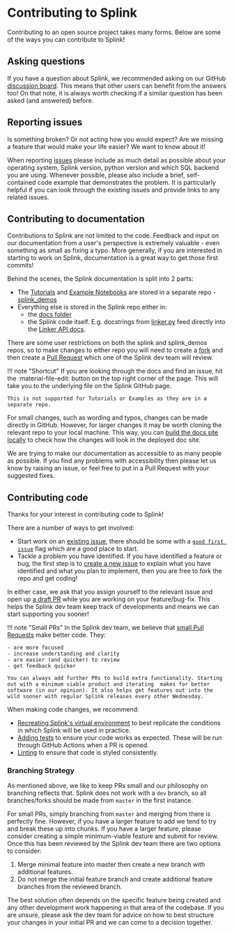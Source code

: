 # Contributing to Splink

Contributing to an open source project takes many forms. Below are some of the ways you can contribute to Splink!

## Asking questions

If you have a question about Splink, we recommended asking on our GitHub [discussion board](https://github.com/moj-analytical-services/splink/discussions). This means that other users can benefit from the answers too! On that note, it is always worth checking if a similar question has been asked (and answered) before.

## Reporting issues

Is something broken? Or not acting how you would expect? Are we missing a feature that would make your life easier? We want to know about it!

When reporting [issues](https://github.com/moj-analytical-services/splink/issues) please include as much detail as possible about your operating system, Splink version, python version and which SQL backend you are using. Whenever possible, please also include a brief, self-contained code example that demonstrates the problem. It is particularly helpful if you can look through the existing issues and provide links to any related issues.

## Contributing to documentation

Contributions to Splink are not limited to the code. Feedback and input on our documentation from a user's perspective is extremely valuable - even something as small as fixing a typo. More generally, if you are interested in starting to work on Splink, documentation is a great way to get those first commits!

Behind the scenes, the Splink documentation is split into 2 parts:

- The [Tutorials](./docs/demos/tutorials/00_Tutorial_Introduction.ipynb) and [Example Notebooks](./docs/demos/examples/examples_index.md) are stored in a separate repo - [splink_demos](https://github.com/moj-analytical-services/splink_demos)
- Everything else is stored in the Splink repo either in:
    - the [docs folder](https://github.com/moj-analytical-services/splink/tree/master/docs)
    - the Splink code itself. E.g. docstrings from [linker.py](https://github.com/moj-analytical-services/splink/blob/master/splink/linker.py) feed directly into the [Linker API docs](./docs/linker.md).

There are some user restrictions on both the splink and splink_demos repos, so to make changes to either repo you will need to create a [fork](https://docs.github.com/en/get-started/quickstart/fork-a-repo) and then create a [Pull Request](https://docs.github.com/en/pull-requests/collaborating-with-pull-requests/proposing-changes-to-your-work-with-pull-requests/creating-a-pull-request-from-a-fork) which one of the Splink dev team will review.

!!! note "Shortcut"
    If you are looking through the docs and find an issue, hit the :material-file-edit: button on the top right corner of the page. This will take you to the underlying file on the Splink GitHub page.
    
    This is not supported for Tutorials or Examples as they are in a separate repo.

For small changes, such as wording and typos, changes can be made directly in GitHub. However, for larger changes it may be worth cloning the relevant repo to your local machine. This way, you can [build the docs site locally](./docs/dev_guides/changing_splink/build_docs_locally.md) to check how the changes will look in the deployed doc site.

We are trying to make our documentation as accessible to as many people as possible. If you find any problems with accessibility then please let us know by raising an issue, or feel free to put in a Pull Request with your suggested fixes.


## Contributing code
Thanks for your interest in contributing code to Splink!

There are a number of ways to get involved:

- Start work on an [existing issue](https://github.com/moj-analytical-services/splink/issues), there should be some with a [`good first issue`](https://github.com/moj-analytical-services/splink/issues?q=is%3Aissue+is%3Aopen+label%3A%22good+first+issue%22) flag which are a good place to start. 
- Tackle a problem you have identified. If you have identified a feature or bug, the first step is to [create a new issue](https://github.com/moj-analytical-services/splink/issues/new/choose) to explain what you have identified and what you plan to implement, then you are free to fork the repo and get coding!

In either case, we ask that you assign yourself to the relevant issue and open up [a draft PR](https://github.blog/2019-02-14-introducing-draft-pull-requests/) while you are working on your feature/bug-fix. This helps the Splink dev team keep track of developments and means we can start supporting you sooner!

!!! note "Small PRs"
    In the Splink dev team, we believe that [small Pull Requests](https://essenceofcode.com/2019/10/29/the-art-of-small-pull-requests/) make better code. They:

    - are more focused
    - increase understanding and clarity
    - are easier (and quicker) to review
    - get feedback quicker

    You can always add further PRs to build extra functionality. Starting out with a minimum viable product and iterating  makes for better software (in our opinion). It also helps get features out into the wild sooner with regular Splink releases every other Wednesday.

When making code changes, we recommend:
* [Recreating Splink's virtual environment](./docs/dev_guides/changing_splink/building_env_locally.md) to best replicate the conditions in which Splink will be used in practice. 
* [Adding tests](./docs/dev_guides/changing_splink/testing.md) to ensure your code works as expected. These will be run through GitHub Actions when a PR is opened.
* [Linting](./docs/dev_guides/changing_splink/lint_and_format.md) to ensure that code is styled consistently.

### Branching Strategy

As mentioned above, we like to keep PRs small and our philosophy on branching reflects that. Splink does not work with a `dev` branch, so all branches/forks should be made from `master` in the first instance. 

For small PRs, simply branching from `master` and merging from there is perfectly fine. However, if you have a larger feature to add we tend to try and break these up into chunks. If you have a larger feature, please consider creating a simple minimum-viable feature and submit for review. Once this has been reviewed by the Splink dev team there are two options to consider:

1. Merge minimal feature into master then create a new branch with additional features.
2. Do not merge the initial feature branch and create additional feature branches from the reviewed branch.

The best solution often depends on the specific feature being created and any other development work happening in that area of the codebase. If you are unsure, please ask the dev team for advice on how to best structure your changes in your initial PR and we can come to a decision together.